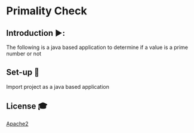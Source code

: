 # Primality Check

## Introduction  ▶️:
The following is a java based application to determine if a value is a prime number or not

## Set-up 💾
Import project as a java based application

## License 🎓
[Apache2](https://www.apache.org/licenses/LICENSE-2.0)

